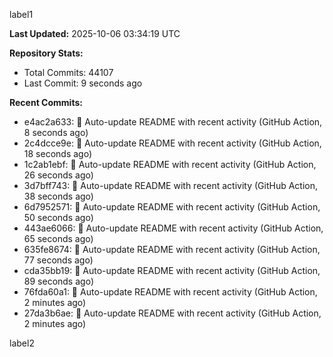 
label1 
<!-- ACTIVITY_START -->
**Last Updated:** 2025-10-06 03:34:19 UTC

**Repository Stats:**
- Total Commits: 44107
- Last Commit: 9 seconds ago

**Recent Commits:**
- e4ac2a633: 🤖 Auto-update README with recent activity (GitHub Action, 8 seconds ago)
- 2c4dcce9e: 🤖 Auto-update README with recent activity (GitHub Action, 18 seconds ago)
- 1c2ab1ebf: 🤖 Auto-update README with recent activity (GitHub Action, 26 seconds ago)
- 3d7bff743: 🤖 Auto-update README with recent activity (GitHub Action, 38 seconds ago)
- 6d7952571: 🤖 Auto-update README with recent activity (GitHub Action, 50 seconds ago)
- 443ae6066: 🤖 Auto-update README with recent activity (GitHub Action, 65 seconds ago)
- 635fe8674: 🤖 Auto-update README with recent activity (GitHub Action, 77 seconds ago)
- cda35bb19: 🤖 Auto-update README with recent activity (GitHub Action, 89 seconds ago)
- 76fda60a1: 🤖 Auto-update README with recent activity (GitHub Action, 2 minutes ago)
- 27da3b6ae: 🤖 Auto-update README with recent activity (GitHub Action, 2 minutes ago)
<!-- ACTIVITY_END -->

label2

